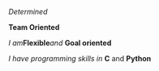 *Determined*

**Team Oriented**

_I am_**Flexible**_and_ **Goal oriented**

_I have programming skills in_ **C** and **Python**
